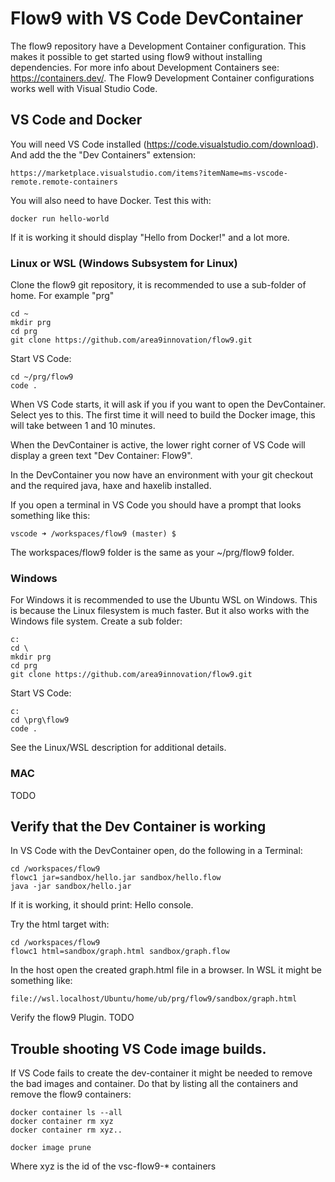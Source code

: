 # Flow9 with VS Code DevContainer

The flow9 repository have a Development Container configuration. This makes it possible to get started using flow9 without installing dependencies. For more info about Development Containers see: https://containers.dev/. The Flow9 Development Container configurations works well with Visual Studio Code. 

## VS Code and Docker

You will need VS Code installed (https://code.visualstudio.com/download). And add the the "Dev Containers" extension: 

	https://marketplace.visualstudio.com/items?itemName=ms-vscode-remote.remote-containers

You will also need to have Docker. Test this with: 

	docker run hello-world

If it is working it should display "Hello from Docker!" and a lot more.

### Linux or WSL (Windows Subsystem for Linux)

Clone the flow9 git repository, it is recommended to use a sub-folder of home. For example "prg"

	cd ~
	mkdir prg
	cd prg
	git clone https://github.com/area9innovation/flow9.git

Start VS Code: 

	cd ~/prg/flow9
	code .

When VS Code starts, it will ask if you if you want to open the DevContainer. Select yes to this. The first time it will need to build the Docker image, this will take between 1 and 10 minutes.

When the DevContainer is active, the lower right corner of VS Code will display a green text "Dev Container: Flow9". 

In the DevContainer you now have an environment with your git checkout and the required java, haxe and haxelib installed. 

If you open a terminal in VS Code you should have a prompt that looks something like this: 

	vscode ➜ /workspaces/flow9 (master) $ 

The workspaces/flow9 folder is the same as your ~/prg/flow9 folder. 

### Windows

For Windows it is recommended to use the Ubuntu WSL on Windows. This is because the Linux filesystem is much faster. But it also works with the Windows file system. Create a sub folder: 

	c:
	cd \
	mkdir prg
	cd prg
	git clone https://github.com/area9innovation/flow9.git

Start VS Code: 

	c:
	cd \prg\flow9
	code .

See the Linux/WSL description for additional details. 

### MAC

TODO

## Verify that the Dev Container is working

In VS Code with the DevContainer open, do the following in a Terminal: 

	cd /workspaces/flow9
	flowc1 jar=sandbox/hello.jar sandbox/hello.flow
	java -jar sandbox/hello.jar

If it is working, it should print: Hello console.

Try the html target with:

	cd /workspaces/flow9
	flowc1 html=sandbox/graph.html sandbox/graph.flow

In the host open the created graph.html file in a browser. In WSL it might be something like: 

	file://wsl.localhost/Ubuntu/home/ub/prg/flow9/sandbox/graph.html

Verify the flow9 Plugin. TODO

## Trouble shooting VS Code image builds. 

If VS Code fails to create the dev-container it might be needed to remove the bad images and container. Do that by listing all the containers and remove the flow9 containers:  

	docker container ls --all
	docker container rm xyz
	docker container rm xyz..

	docker image prune

Where xyz is the id of the vsc-flow9-* containers
